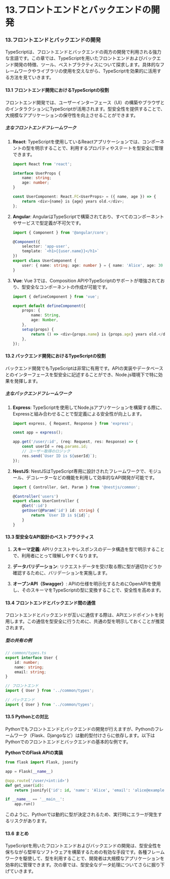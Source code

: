# 13.フロントエンドとバックエンドの開発

### 13.フロントエンドとバックエンドの開発

TypeScriptは、フロントエンドとバックエンドの両方の開発で利用される強力な言語です。この章では、TypeScriptを用いたフロントエンドおよびバックエンド開発の特徴、ツール、ベストプラクティスについて探求します。具体的なフレームワークやライブラリの使用を交えながら、TypeScriptを効果的に活用する方法を見ていきます。

#### 13.1 フロントエンド開発におけるTypeScriptの役割

フロントエンド開発では、ユーザーインターフェース（UI）の構築やブラウザとのインタラクションにTypeScriptが活用されます。型安全性を提供することで、大規模なアプリケーションの保守性を向上させることができます。

##### 主なフロントエンドフレームワーク
1. **React**: TypeScriptを使用しているReactアプリケーションでは、コンポーネントの型を明示することで、利用するプロパティやステートを型安全に管理できます。

    ```typescript
    import React from 'react';

    interface UserProps {
        name: string;
        age: number;
    }

    const UserComponent: React.FC<UserProps> = ({ name, age }) => {
        return <div>{name} is {age} years old.</div>;
    };
    ```

2. **Angular**: AngularはTypeScriptで構築されており、すべてのコンポーネントやサービスで型定義が不可欠です。

    ```typescript
    import { Component } from '@angular/core';

    @Component({
        selector: 'app-user',
        template: `<h1>{{user.name}}</h1>`
    })
    export class UserComponent {
        user: { name: string; age: number } = { name: 'Alice', age: 30 };
    }
    ```

3. **Vue**: Vue 3では、Composition APIやTypeScriptのサポートが増強されており、型安全なコンポーネントの作成が可能です。

    ```typescript
    import { defineComponent } from 'vue';

    export default defineComponent({
        props: {
            name: String,
            age: Number,
        },
        setup(props) {
            return () => <div>{props.name} is {props.age} years old.</div>;
        },
    });
    ```

#### 13.2 バックエンド開発におけるTypeScriptの役割

バックエンド開発でもTypeScriptは非常に有用です。APIの実装やデータベースとのインターフェースを型安全に記述することができ、Node.js環境下で特に効果を発揮します。

##### 主なバックエンドフレームワーク
1. **Express**: TypeScriptを使用してNode.jsアプリケーションを構築する際に、Expressと組み合わせることで型定義による安全性が向上します。

    ```typescript
    import express, { Request, Response } from 'express';

    const app = express();

    app.get('/user/:id', (req: Request, res: Response) => {
        const userId = req.params.id;
        // ユーザー取得のロジック
        res.send(`User ID is ${userId}`);
    });
    ```

2. **NestJS**: NestJSはTypeScript専用に設計されたフレームワークで、モジュール、デコレーターなどの機能を利用して効率的なAPI開発が可能です。

    ```typescript
    import { Controller, Get, Param } from '@nestjs/common';

    @Controller('users')
    export class UserController {
        @Get(':id')
        getUser(@Param('id') id: string) {
            return `User ID is ${id}`;
        }
    }
    ```

#### 13.3 型安全なAPI設計のベストプラクティス

1. **スキーマ定義**: APIリクエストやレスポンスのデータ構造を型で明示することで、利用者にとって理解しやすくなります。
   
2. **データバリデーション**: リクエストデータを受け取る際に型が適切かどうか確認するために、バリデーションを実施します。

3. **オープンAPI（Swagger）**: APIの仕様を明示化するためにOpenAPIを使用し、そのスキーマをTypeScriptの型に変換することで、安全性を高めます。

#### 13.4 フロントエンドとバックエンド間の通信

フロントエンドとバックエンドが互いに通信する際は、APIエンドポイントを利用します。この通信を型安全に行うために、共通の型を明示しておくことが推奨されます。

##### 型の共有の例
```typescript
// common/types.ts
export interface User {
    id: number;
    name: string;
    email: string;
}

// フロントエンド
import { User } from '../common/types';

// バックエンド
import { User } from '../common/types';
```

#### 13.5 Pythonとの対比

Pythonでもフロントエンドとバックエンドの開発が行えますが、Pythonのフレームワーク（Flask、Djangoなど）は動的型付けさらに依存します。以下はPythonでのフロントエンドとバックエンドの基本的な例です。

**PythonでのFlask APIの実装**
```python
from flask import Flask, jsonify

app = Flask(__name__)

@app.route('/user/<int:id>')
def get_user(id):
    return jsonify({'id': id, 'name': 'Alice', 'email': 'alice@example.com'})

if __name__ == '__main__':
    app.run()
```

このように、Pythonでは動的に型が決定されるため、実行時にエラーが発生するリスクがあります。

#### 13.6 まとめ

TypeScriptを用いたフロントエンドおよびバックエンドの開発は、型安全性を保ちながら堅牢なソフトウェアを構築するための有効な手段です。各種フレームワークを駆使して、型を利用することで、開発者は大規模なアプリケーションを効率的に管理できます。次の章では、型安全なデータ処理についてさらに掘り下げていきます。

